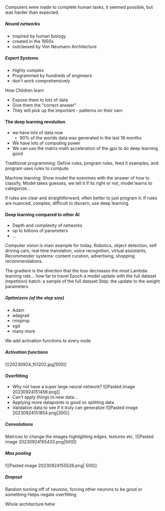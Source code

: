 Computers were made to complete human tasks, it seemed possible, but was harder than expected.

##### Neural networks
- inspired by human biology
- created in the 1950s
- outclassed by Von Neumann Architecture

##### Expert Systems
- Highly complex
- Programmed by hundreds of engineers
- don't work comprehensively

How Children learn
- Expose them to lots of data
- Give them the "correct answer"
- They will pick up the important - patterns on their own

#### The deep learning revolution
- we have lots of data now
	- 90% of the worlds data was generated in the last 18 months
- We have lots of computing power
- We can use the matrix math acceleration of the gpu to do deep learning good


Traditional programming: Define rules, program rules, feed it examples, and program uses rules to compute

Machine learning: Show model the examines with the answer of how to classify, Model takes guesses, we tell it if its right or not, model learns to categorize...

If rules are clear and straightforward, often better to just program it. If rules are nuanced, complex, difficult to discern, use deep learning.

#### Deep learning compared to other AI
- Depth and complexity of networks
- up to billions of parameters 
- ...

Computer vision is main example for today.
	Robotics, object detection, self driving cars, real time translation, voice recognition, virtual assistants, 
Recommender systems:
	content curation, advertising, shopping recommendations. 

The gradient is the direction that the loss decreases the most
Lambda: learning rate... how far to travel
Epoch a model update with the full dataset (repetition)
batch: a sample of the full dataset
Step: the update to the weight parameters

##### Optimizers (of the step size)
- Adam
- adagrad
- rmsprop
- sgd
- many more

We add activation functions to every node
##### Activation functions
![[20230924_151202.jpg|500]]

#### Overfitting
- Why not have a super large neural network?
![[Pasted image 20230924151456.png]]
- Can't apply things to new data...
- Applying more datapoints is good so splitting data
- Validation data to see if it truly can generalize
 ![[Pasted image 20230924151854.png|300]]


##### Convolutions
Matrices to change the images
highlighting edges, textures etc,
![[Pasted image 20230924155433.png|500]]

##### Max pooling
![[Pasted image 20230924155526.png| 500]]

##### Dropout
Random turning off of neurons, forcing other neurons to be good or something
Helps negate overfitting

Whole architecture hehe
